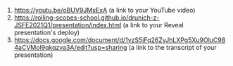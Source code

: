 1. https://youtu.be/oBUV9JMxExA (a link to your YouTube video)
2. https://rolling-scopes-school.github.io/drunich-z-JSFE2021Q1/presentation/index.html (a link to your Reveal presentation's deploy)
3. https://docs.google.com/document/d/1vzS5jFq26ZyJhLXPg5Xu9OluC984aCVMol9qkqzva3A/edit?usp=sharing (a link to the transcript of your presentation)

